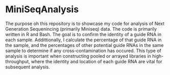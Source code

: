 # MiniSeqAnalysis
The purpose oh this repository is to showcase my code for analysis of Next Generation Sequenincing (primarily Miniseq) data. The code is primarily written in R and Bash. The goal is to confirm the identity of a guide RNA in each sample. Addittionally, I calculate the percentage of that guide RNA in the sample, and the percentages of other potential guide RNAs in the same sample to determine if any cross-contamination has occured. This type of analysis is important when constructing pooled or arrayed libraries in high-throughput, where the identity and location of each guide RNA are vital for subsequent analysis.
